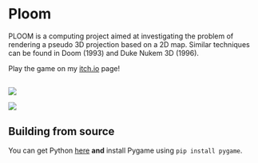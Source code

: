 # Ploom

PLOOM is a computing project aimed at investigating the problem of rendering a pseudo 3D projection based on a 2D map. Similar techniques can be found in Doom (1993) and Duke Nukem 3D (1996).

Play the game on my [itch.io](https://envoye.itch.io/ploom) page!

##

![](https://img.itch.zone/aW1hZ2UvMjI1OTIwMi8xMzQzOTgyOS5wbmc=/794x1000/tHnjTQ.png)

![](https://img.itch.zone/aW1hZ2UvMjI1OTIwMi8xMzQzOTgwNS5wbmc=/794x1000/o31sWA.png)

## Building from source

You can get Python [here](https://www.python.org/downloads/) **and** install Pygame using ``pip install pygame``.
